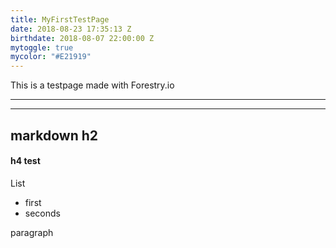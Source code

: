 ```yaml
---
title: MyFirstTestPage
date: 2018-08-23 17:35:13 Z
birthdate: 2018-08-07 22:00:00 Z
mytoggle: true
mycolor: "#E21919"
---
```


This is a testpage made with Forestry.io

***

***

## markdown h2

#### h4 test

List

* first
* seconds

paragraph